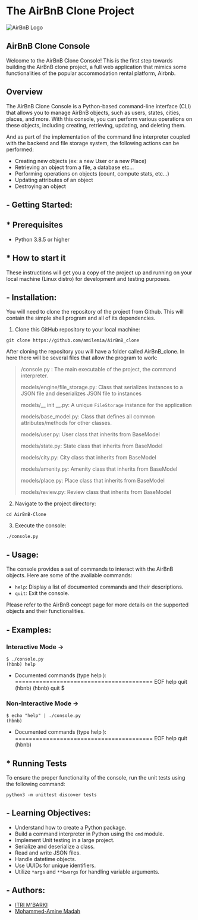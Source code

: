 # The AirBnB Clone Project
![AirBnB Logo](https://www.pngitem.com/pimgs/m/132-1322125_transparent-background-airbnb-logo-hd-png-download.png)

## AirBnB Clone Console
Welcome to the AirBnB Clone Console! This is the first step towards building the AirBnB clone project, a full web application that mimics some functionalities of the popular accommodation rental platform, Airbnb.

## Overview
The AirBnB Clone Console is a Python-based command-line interface (CLI) that allows you to manage AirBnB objects, such as users, states, cities, places, and more. With this console, you can perform various operations on these objects, including creating, retrieving, updating, and deleting them.

And as part of the implementation of the command line interpreter coupled with the backend and file storage system, the following actions can be performed:
-   Creating new objects (ex: a new User or a new Place)
-   Retrieving an object from a file, a database etc…
-   Performing operations on objects (count, compute stats, etc…)
-   Updating attributes of an object
-   Destroying an object

## - Getting Started:

## * Prerequisites
-   Python 3.8.5 or higher

## * How to start it
These instructions will get you a copy of the project up and running on your local machine (Linux distro) for development and testing purposes.

## - Installation:
You will need to clone the repository of the project from Github. This will contain the simple shell program and all of its dependencies.

1.  Clone this GitHub repository to your local machine:
```
git clone https://github.com/amilemia/AirBnB_clone
```
After cloning the repository you will have a folder called AirBnB_clone. In here there will be several files that allow the program to work:

> /console.py : The main executable of the project, the command interpreter.
>
> models/engine/file_storage.py: Class that serializes instances to a JSON file and deserializes JSON file to instances
> 
> models/__ init __.py:  A unique `FileStorage` instance for the application
> 
> models/base_model.py: Class that defines all common attributes/methods for other classes.
> 
> models/user.py: User class that inherits from BaseModel
> 
> models/state.py: State class that inherits from BaseModel
>
> models/city.py: City class that inherits from BaseModel
>
> models/amenity.py: Amenity class that inherits from BaseModel
>
> models/place.py: Place class that inherits from BaseModel
>
> models/review.py: Review class that inherits from BaseModel

2.  Navigate to the project directory:

```
cd AirBnB-Clone
```

3.  Execute the console:

```
./console.py
```

## - Usage:

The console provides a set of commands to interact with the AirBnB objects. Here are some of the available commands:

-   `help`: Display a list of documented commands and their descriptions.
-   `quit`: Exit the console.

Please refer to the AirBnB concept page for more details on the supported objects and their functionalities.

## - Examples:

### Interactive Mode ->

    $ ./console.py
    (hbnb) help

* Documented commands (type help <topic>):
========================================
    EOF  help  quit
    (hbnb)
    (hbnb) quit
    $

### Non-Interactive Mode ->

    $ echo "help" | ./console.py
    (hbnb)

* Documented commands (type help <topic>):
========================================
    EOF  help  quit
    (hbnb)

## * Running Tests

To ensure the proper functionality of the console, run the unit tests using the following command:

`python3 -m unittest discover tests` 

## - Learning Objectives:

-   Understand how to create a Python package.
-   Build a command interpreter in Python using the `cmd` module.
-   Implement Unit testing in a large project.
-   Serialize and deserialize a class.
-   Read and write JSON files.
-   Handle datetime objects.
-   Use UUIDs for unique identifiers.
-   Utilize `*args` and `**kwargs` for handling variable arguments.

## - Authors:

-   [ITRI M'BARKI](https://github.com/amasin76)
-   [Mohammed-Amine Madah](https://github.com/amilemia)
